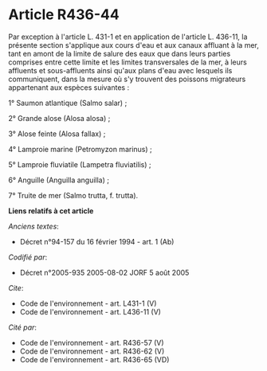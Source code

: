 # Article R436-44

Par exception à l'article L. 431-1 et en application de l'article L. 436-11, la présente section s'applique aux cours d'eau
et aux canaux affluant à la mer, tant en amont de la limite de salure des eaux que dans leurs parties comprises entre cette
limite et les limites transversales de la mer, à leurs affluents et sous-affluents ainsi qu'aux plans d'eau avec lesquels ils
communiquent, dans la mesure où s'y trouvent des poissons migrateurs appartenant aux espèces suivantes : 

1° Saumon atlantique (Salmo salar) ; 

2° Grande alose (Alosa alosa) ; 

3° Alose feinte (Alosa fallax) ; 

4° Lamproie marine (Petromyzon marinus) ; 

5° Lamproie fluviatile (Lampetra fluviatilis) ; 

6° Anguille (Anguilla anguilla) ; 

7° Truite de mer (Salmo trutta, f. trutta).

**Liens relatifs à cet article**

_Anciens textes_:

  - Décret n°94-157 du 16 février 1994 - art. 1 (Ab)

_Codifié par_:

  - Décret n°2005-935 2005-08-02 JORF 5 août 2005

_Cite_:

  - Code de l'environnement - art. L431-1 (V)
  - Code de l'environnement - art. L436-11 (V)

_Cité par_:

  - Code de l'environnement - art. R436-57 (V)
  - Code de l'environnement - art. R436-62 (V)
  - Code de l'environnement - art. R436-65 (VD)
